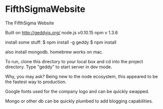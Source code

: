 FifthSigmaWebsite
=================

The FifthSigma Website

Built on http://geddyjs.org/
node.js v0.10.15
npm v 1.3.6

install some stuff:
    $ npm install -g geddy
    $ npm install

also install mongodb.  homebrew works on mac.


To run, clone this directory to your local box and cd into the project
directory. 
Type "geddy" to start server in dev mode.

Why, you may ask? Being new to the node ecosystem, this appeared to be the
fastest way to production.

Google fonts used for the company logo and can be quickly swapped.

Mongo or other db can be quickly plumbed to add blogging capabilities.


